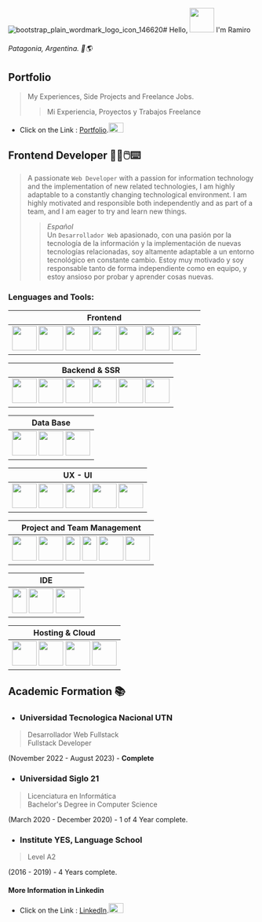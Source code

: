 ![bootstrap_plain_wordmark_logo_icon_146620](https://github.com/Ramiroogh/ramiroogh/assets/113774402/c79c66fb-b025-4973-b90a-83e1f35af077)# Hello, <img src="https://media.giphy.com/media/2cwPS1zA560EMhufr7/giphy.gif" width="50" height="50"/> I'm Ramiro

###### Patagonia, Argentina. 📍🌎

## Portfolio

> My Experiences, Side Projects and Freelance Jobs.
>> Mi Experiencia, Proyectos y Trabajos Freelance
* Click on the Link  :
[Portfolio](https://markdownlivepreview.com/).<img src="https://media.giphy.com/media/bqb0oWQTUIlB21rvnS/giphy.gif" width="30" height="20"/>

## Frontend Developer 👨‍💻🖱️⌨️

> A passionate `Web Developer` with a passion for information technology and the implementation of new related technologies, I am highly adaptable to a constantly changing technological environment. I am highly motivated and responsible both independently and as part of a team, and I am eager to try and learn new things.
>
>> *Español*<br>Un `Desarrollador Web` apasionado, con una pasión por la tecnología de la información y la implementación de nuevas tecnologías relacionadas, soy altamente adaptable a un entorno tecnológico en constante cambio. Estoy muy motivado y soy responsable tanto de forma independiente como en equipo, y estoy ansioso por probar y aprender cosas nuevas.

### Lenguages and Tools:

| Frontend |
| -------- |
| <img src="https://github.com/Ramiroogh/ramiroogh/assets/113774402/2afc63fd-42a5-4097-a0c0-8f6b2db13794" width="50" height="50"/> <img src="https://github.com/Ramiroogh/ramiroogh/assets/113774402/82c2dab4-ede0-4917-805b-fa328f30a13e" width="50" height="50"/> <img src="https://github.com/Ramiroogh/ramiroogh/assets/113774402/9ad0cc59-bc6c-4b90-9bea-33525f364815" width="50" height="50"/> <img src="https://github.com/Ramiroogh/ramiroogh/assets/113774402/0b9c3078-7bae-4280-a51f-dcba3715c1b0" width="50" height="50"/> <img src="https://github.com/Ramiroogh/ramiroogh/assets/113774402/796bb0c3-cf87-465a-9786-2b6c7b17c306" width="50" height="50"/> <img src="https://github.com/Ramiroogh/ramiroogh/assets/113774402/08a62679-4c7b-4e5b-b8a6-415b6107b487" width="50" height="50"/> <img src="https://github.com/Ramiroogh/ramiroogh/assets/113774402/3b8bf267-12d9-4871-bc37-f61536dc6c54" width="50" height="50"/> |


| Backend & SSR |
| -------- |
| <img src="https://github.com/Ramiroogh/ramiroogh/assets/113774402/0d3656ad-ca6a-44a1-9e57-f09ac338d2c8" width="50" height="50"/> <img src="https://github.com/Ramiroogh/ramiroogh/assets/113774402/101e0616-d5e9-4024-a571-2bcee8063533" width="50" height="50"/> <img src="https://github.com/Ramiroogh/ramiroogh/assets/113774402/1c6eb8a9-932a-4cb9-a7c1-b5a84c9d89f0" width="50" height="50"/> <img src="https://github.com/Ramiroogh/ramiroogh/assets/113774402/59921c91-8f0d-4eba-9ccf-bc4d24825dde" width="50" height="50"/> <img src="https://github.com/Ramiroogh/ramiroogh/assets/113774402/34bcfad5-82f0-4326-b75b-1078702f541f" width="50" height="50"/> <img src="https://github.com/Ramiroogh/ramiroogh/assets/113774402/71dc6a39-c4f6-477a-8b73-f293f8381b6b" width="50" height="50"/> |

| Data Base |
| -------- |
| <img src="https://github.com/Ramiroogh/ramiroogh/assets/113774402/8230e0eb-e7f7-4c57-8886-602ecbc1dd0b" width="50" height="50"/> <img src="https://github.com/Ramiroogh/ramiroogh/assets/113774402/c0a14405-7a43-4214-a5ea-bcca7fc101b0" width="50" height="50"/> <img src="https://github.com/Ramiroogh/ramiroogh/assets/113774402/00437984-e3d0-44c8-bc04-490f71c131ec" width="50" height="50"/> |

| UX - UI |
| -------- |
| <img src="https://github.com/Ramiroogh/ramiroogh/assets/113774402/b47df35f-3489-4656-aee8-d5deb52f0a7a" width="50" height="50"/> <img src="https://github.com/Ramiroogh/ramiroogh/assets/113774402/15b32a18-3911-4718-91a8-5002e6d47d60" width="50" height="50"/> <img src="https://github.com/Ramiroogh/ramiroogh/assets/113774402/7376a19d-53d1-47cc-92fd-5a6196e4348b" width="50" height="50"/> <img src="https://github.com/Ramiroogh/ramiroogh/assets/113774402/ddd87ca8-a728-4854-97da-9024885e5f35" width="50" height="50"/> <img src="https://github.com/Ramiroogh/ramiroogh/assets/113774402/c11a3781-c06f-4afc-a860-d33ab8863ea8" width="50" height="50"/> |

| Project and Team Management |
| -------- |
| <img src="https://github.com/Ramiroogh/ramiroogh/assets/113774402/b51b69d1-984e-4392-b0e1-f65bc9bb93c0" width="50" height="50"/> <img src="https://github.com/Ramiroogh/ramiroogh/assets/113774402/4e2a760c-9e3e-4ca9-9883-47621903689f" width="50" height="50"/> <img src="https://github.com/Ramiroogh/ramiroogh/assets/113774402/d28f5eb9-0987-4665-b380-404778687474" width="30" height="50"/> <img src="https://github.com/Ramiroogh/ramiroogh/assets/113774402/1426de4f-6183-40b5-b70a-ea22c038a5f0" width="30" height="50"/> <img src="https://github.com/Ramiroogh/ramiroogh/assets/113774402/ec3997ad-c78a-4261-9d7c-b49ad2f28ea8" width="50" height="50"/> <img src="https://github.com/Ramiroogh/ramiroogh/assets/113774402/4d26d899-9697-4994-a1d1-7bb324b9947a" width="50" height="50"/> |

| IDE |
| -------- |
| <img src="https://github.com/Ramiroogh/ramiroogh/assets/113774402/3a57aeab-ffc9-4055-81d5-5c6b9b241f92" width="30" height="50"/> <img src="https://github.com/Ramiroogh/ramiroogh/assets/113774402/c73005c0-0cf4-4506-ba73-da0ef961743f" width="50" height="50"/> <img src="https://github.com/Ramiroogh/ramiroogh/assets/113774402/167bbc63-79c8-40bd-813d-917fb5ee0d86" width="50" height="50"/> |

| Hosting & Cloud |
| -------- |
| <img src="https://github.com/Ramiroogh/ramiroogh/assets/113774402/021ea14a-b294-4b34-bd1a-6088d5481238" width="50" height="50"/> <img src="https://github.com/Ramiroogh/ramiroogh/assets/113774402/96311349-aed5-4add-a571-9685e84476d8" width="50" height="50"/> <img src="https://github.com/Ramiroogh/ramiroogh/assets/113774402/37c931c0-b057-43b9-b872-b2e5b2a97f29" width="50" height="50"/> <img src="https://github.com/Ramiroogh/ramiroogh/assets/113774402/5d130af0-6041-40d9-9823-1cb6aca8bddc" width="50" height="50"/> |

## Academic Formation 📚

* ### Universidad Tecnologica Nacional UTN
> Desarrollador Web Fullstack
<br>Fullstack Developer

(November 2022 - August 2023) - **Complete**

* ### Universidad Siglo 21
> Licenciatura en Informática
<br>Bachelor's Degree in Computer Science

(March 2020 - December 2020) - 1 of 4 Year complete.

* ### Institute YES, Language School
> Level A2

(2016 - 2019) - 4 Years complete.

#### More Information in Linkedin
* Click on the Link  :
[LinkedIn](https://www.linkedin.com/in/navarrete369).<img src="https://media.giphy.com/media/bqb0oWQTUIlB21rvnS/giphy.gif" width="30" height="20"/>
